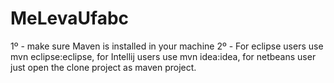 # MeLevaUfabc

1º - make sure Maven is installed in your machine
2º - For eclipse users use mvn eclipse:eclipse, for Intellij users use mvn idea:idea, for netbeans user just open the clone project as maven project.

